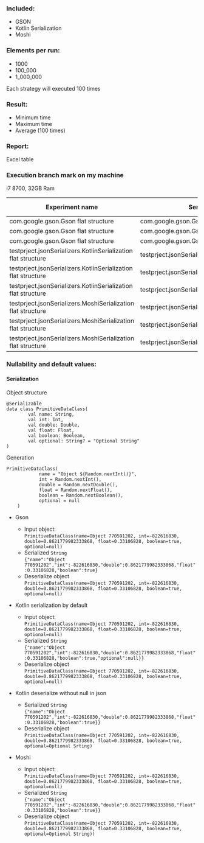 ### Included:
* GSON
* Kotlin Serialization
* Moshi

### Elements per run:
* 1000 
* 100_000
* 1_000_000

Each strategy will executed 100 times

### Result:
* Minimum time 
* Maximum time
* Average (100 times)

### Report:
Excel table

### Execution branch mark on my machine

i7 8700, 32GB Ram

| Experiment name                                               | Serializer                                     | Total objects | Repeats | Generation min | Generation max | Generation avg | Serialization min | Serialization max | Serialization avg | Deserialization min | Deserialization max | Deserialization avg |
| ------------------------------------------------------------- | ---------------------------------------------- | ------------- | ------- | -------------- | -------------- | -------------- | ----------------- | ----------------- | ----------------- | ------------------- | ------------------- | ------------------- |
| com.google.gson.Gson flat structure                           | com.google.gson.Gson                           | 1000          | 1000    | 0              | 4              | 0              | 1                 | 43                | 1                 | 0                   | 34                  | 1                   |
| com.google.gson.Gson flat structure                           | com.google.gson.Gson                           | 100000        | 1000    | 5              | 10             | 5              | 112               | 180               | 115               | 86                  | 136                 | 88                  |
| com.google.gson.Gson flat structure                           | com.google.gson.Gson                           | 1000000       | 1000    | 59             | 207            | 107            | 1125              | 1457              | 1312              | 885                 | 1221                | 996                 |
| testprject.jsonSerializers.KotlinSerialization flat structure | testprject.jsonSerializers.KotlinSerialization | 1000          | 1000    | 0              | 0              | 0              | 0                 | 36                | 0                 | 0                   | 18                  | 1                   |
| testprject.jsonSerializers.KotlinSerialization flat structure | testprject.jsonSerializers.KotlinSerialization | 100000        | 1000    | 5              | 17             | 9              | 59                | 82                | 66                | 83                  | 132                 | 102                 |
| testprject.jsonSerializers.KotlinSerialization flat structure | testprject.jsonSerializers.KotlinSerialization | 1000000       | 1000    | 59             | 249            | 111            | 598               | 784               | 690               | 871                 | 1375                | 1063                |
| testprject.jsonSerializers.MoshiSerialization flat structure  | testprject.jsonSerializers.MoshiSerialization  | 1000          | 1000    | 0              | 1              | 0              | 0                 | 13                | 0                 | 1                   | 43                  | 1                   |
| testprject.jsonSerializers.MoshiSerialization flat structure  | testprject.jsonSerializers.MoshiSerialization  | 100000        | 1000    | 5              | 17             | 5              | 84                | 114               | 86                | 123                 | 154                 | 124                 |
| testprject.jsonSerializers.MoshiSerialization flat structure  | testprject.jsonSerializers.MoshiSerialization  | 1000000       | 1000    | 59             | 213            | 88             | 855               | 1152              | 963               | 1276                | 1699                | 1404                |

### Nullability and default values:
#### Serialization 

Object structure

```
@Serializable
data class PrimitiveDataClass(
        val name: String,
        val int: Int,
        val double: Double,
        val float: Float,
        val boolean: Boolean,
        val optional: String? = "Optional String"
)
```

Generation

```
PrimitiveDataClass(
            name = "Object ${Random.nextInt()}",
            int = Random.nextInt(),
            double = Random.nextDouble(),
            float = Random.nextFloat(),
            boolean = Random.nextBoolean(),
            optional = null
    )
```

* Gson
  * Input object: <BR>
  ```PrimitiveDataClass(name=Object 770591202, int=-822616830, double=0.8621779982333868, float=0.33106828, boolean=true, optional=null)```
  * Serialized `String` <BR>
  ```{"name":"Object 770591202","int":-822616830,"double":0.8621779982333868,"float":0.33106828,"boolean":true}```
  * Deserialize object <BR>
  ```PrimitiveDataClass(name=Object 770591202, int=-822616830, double=0.8621779982333868, float=0.33106828, boolean=true, optional=null)```
  
* Kotlin serialization by default

    * Input object: <BR>
    ```PrimitiveDataClass(name=Object 770591202, int=-822616830, double=0.8621779982333868, float=0.33106828, boolean=true, optional=null)```
    * Serialized `String` <BR>
    ```{"name":"Object 770591202","int":-822616830,"double":0.8621779982333868,"float":0.33106828,"boolean":true,"optional":null}}```
    * Deserialize object <BR>
    ```PrimitiveDataClass(name=Object 770591202, int=-822616830, double=0.8621779982333868, float=0.33106828, boolean=true, optional=null)```

* Kotlin deserialize without null in json
    
    * Serialized `String` <BR>
    ```{"name":"Object 770591202","int":-822616830,"double":0.8621779982333868,"float":0.33106828,"boolean":true}}```
    * Deserialize object <BR>
    ```PrimitiveDataClass(name=Object 770591202, int=-822616830, double=0.8621779982333868, float=0.33106828, boolean=true, optional=Optional Srting)```

* Moshi

    * Input object: <BR>
    ```PrimitiveDataClass(name=Object 770591202, int=-822616830, double=0.8621779982333868, float=0.33106828, boolean=true, optional=null)```
    * Serialized `String` <BR>
    ```{"name":"Object 770591202","int":-822616830,"double":0.8621779982333868,"float":0.33106828,"boolean":true}}```
    * Deserialize object <BR>
    ```PrimitiveDataClass(name=Object 770591202, int=-822616830, double=0.8621779982333868, float=0.33106828, boolean=true, optional=Optional String))```
    